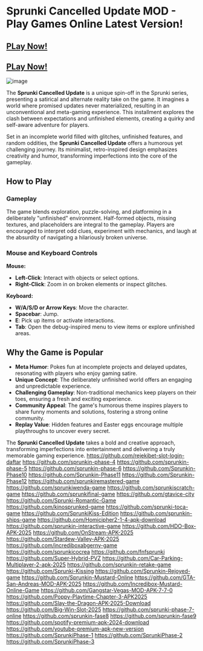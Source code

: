 # Sprunki Cancelled Update MOD - Play Games Online Latest Version!

## [PLay Now!](https://apkitech.com/)

## [PLay Now!](https://modmeme.com/)

![image](https://github.com/user-attachments/assets/340af89b-e487-408f-ae17-fd3f9e00c1ff)

The **Sprunki Cancelled Update** is a unique spin-off in the Sprunki series, presenting a satirical and alternate reality take on the game. It imagines a world where promised updates never materialized, resulting in an unconventional and meta-gaming experience. This installment explores the clash between expectations and unfinished elements, creating a quirky and self-aware adventure for players.

Set in an incomplete world filled with glitches, unfinished features, and random oddities, the **Sprunki Cancelled Update** offers a humorous yet challenging journey. Its minimalist, retro-inspired design emphasizes creativity and humor, transforming imperfections into the core of the gameplay.

## How to Play

### **Gameplay**
The game blends exploration, puzzle-solving, and platforming in a deliberately "unfinished" environment. Half-formed objects, missing textures, and placeholders are integral to the gameplay. Players are encouraged to interpret odd clues, experiment with mechanics, and laugh at the absurdity of navigating a hilariously broken universe.

### **Mouse and Keyboard Controls**
**Mouse:**
- **Left-Click**: Interact with objects or select options.
- **Right-Click**: Zoom in on broken elements or inspect glitches.

**Keyboard:**
- **W/A/S/D or Arrow Keys**: Move the character.
- **Spacebar**: Jump.
- **E**: Pick up items or activate interactions.
- **Tab**: Open the debug-inspired menu to view items or explore unfinished areas.

## Why the Game is Popular

- **Meta Humor**: Pokes fun at incomplete projects and delayed updates, resonating with players who enjoy gaming satire.
- **Unique Concept**: The deliberately unfinished world offers an engaging and unpredictable experience.
- **Challenging Gameplay**: Non-traditional mechanics keep players on their toes, ensuring a fresh and exciting experience.
- **Community Appeal**: The game's humorous theme inspires players to share funny moments and solutions, fostering a strong online community.
- **Replay Value**: Hidden features and Easter eggs encourage multiple playthroughs to uncover every secret.

The **Sprunki Cancelled Update** takes a bold and creative approach, transforming imperfections into entertainment and delivering a truly memorable gaming experience.
https://github.com/rejekibet-slot-login-daftar
https://github.com/sprunkin-phase-4
https://github.com/sprunkin-phase-5
https://github.com/sprunkin-phase-6
https://github.com/Sprunkin-Phase10
https://github.com/Sprunkin-Phase11
https://github.com/Sprunkin-Phase12
https://github.com/sprunkiremastered-game
https://github.com/sprunkiwenda-game
https://github.com/sprunkiscratch-game
https://github.com/sprunkifinal-game
https://github.com/gtavice-city
https://github.com/Sprunki-Romantic-Game
https://github.com/kinosprunked-game
https://github.com/sprunki-toca-game
https://github.com/SprunkiKiss-Edition
https://github.com/sprunkin-ships-game
https://github.com/Homicipher2-1-4-apk-download
https://github.com/sprunkin-interactive-game
https://github.com/HDO-Box-APK-2025
https://github.com/OnStream-APK-2025
https://github.com/Stardew-Valley-APK-2025
https://github.com/incrediboxabgerny-game
https://github.com/sprunkicocrea
https://github.com/fnfsprunki
https://github.com/Super-Hybrid-PVZ
https://github.com/Car-Parking-Multiplayer-2-apk-2025
https://github.com/sprunkin-retake-game
https://github.com/Sprunki-Kissing
https://github.com/Sprunkin-Rejoyed-game
https://github.com/Sprunkin-Mustard-Online
https://github.com/GTA-San-Andreas-MOD-APK-2025
https://github.com/Incredibox-Mustard-Online-Game
https://github.com/Gangstar-Vegas-MOD-APK-7-7-0
https://github.com/Poppy-Playtime-Chapter-3-APK2025
https://github.com/Slay-the-Dragon-APK-2025-Download
https://github.com/Big-Win-Slot-2025
https://github.com/sprunki-phase-7-online
https://github.com/sprunkin-fase8
https://github.com/sprunkin-fase9
https://github.com/spotify-premium-apk-2024-download
https://github.com/youtube-premium-apk-new-version
https://github.com/SprunkiPhase-1
https://github.com/SprunkiPhase-2
https://github.com/SprunkiPhase-3

